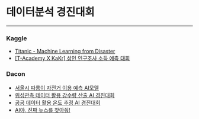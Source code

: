#  데이터분석 경진대회
---
###  Kaggle
- [Titanic - Machine Learning from Disaster](https://google.com, "Titanic")
- [[T-Academy X KaKr] 성인 인구조사 소득 예측 대회](https://www.kaggle.com/c/kakr-4th-competition/overview, "kakr-4th")


### Dacon
- [서울시 따릉이 자전거 이용 예측 AI모델
](https://dacon.io/competitions/open/235576/overview/, "따릉이")
- [위성관측 데이터 활용 강수량 산출 AI 경진대회
](https://dacon.io/competitions/official/235591/overview, "위성관측")
- [공공 데이터 활용 온도 추정 AI 경진대회](https://dacon.io/competitions/official/235584/overview/)
- [AI야, 진짜 뉴스를 찾아줘!](https://dacon.io/competitions/official/235658/overview/)
